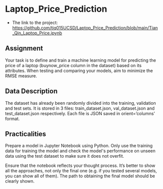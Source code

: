 # Laptop_Price_Prediction
  - The link to the project:   
https://github.com/tiq015UCSD/Laptop_Price_Prediction/blob/main/Tian_Qin_Laptop_Price.ipynb


## Assignment
Your task is to define and train a machine learning model for predicting the price of a laptop (buynow_price column in the dataset) based on its attributes. When testing and comparing your models, aim to minimize the RMSE measure.

## Data Description
The dataset has already been randomly divided into the training, validation and test sets. It is stored in 3 files: train_dataset.json, val_dataset.json and test_dataset.json respectively. Each file is JSON saved in orient=’columns’ format.

## Practicalities
Prepare a model in Jupyter Notebook using Python. Only use the training data for training the model and check the model's performance on unseen data using the test dataset to make sure it does not overfit.   

Ensure that the notebook reflects your thought process. It’s better to show all the approaches, not only the final one (e.g. if you tested several models, you can show all of them). The path to obtaining the final model should be clearly shown.
